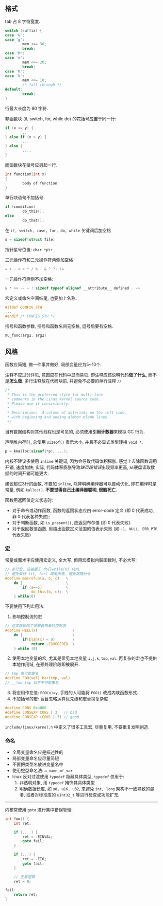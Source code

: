## 格式

tab 占 8 字符宽度.

```c
switch (suffix) {
case 'G':
case 'g':
        mem <<= 30;
        break;
case 'M':
case 'm':
        mem <<= 20;
        break;
case 'K':
case 'k':
        mem <<= 10;
        /* fall through */
default:
        break;
}
```

行最大长度为 80 字符.

非函数块 (if, switch, for, while do) 的花括号应置于同一行:
```c
if (x == y) {
        ..
} else if (x > y) {
        ...
} else {
        ....
}
```

而函数块花括号应另起一行.
```c
int function(int x)
{
        body of function
}
```

单行块语句不加括号:
```c
if (condition)
        do_this();
else
        do_that();
```

在 `if, switch, case, for, do, while` 关键词后加空格

```c
s = sizeof(struct file)
```

指针星号位置: `char *ptr`

三元操作符和二元操作符两侧加空格
```c
= + - < > * / % | & ^ ?: !=
```

一元操作符两侧不加空格:
```c
& * ++ -- ~ ! sizeof typeof alignof __attribute__ defined . ->
```

宏定义或命名空间结尾, 也要加上名称.
```c
#ifdef CONFIG_STH
...
#endif /* CONFIG_STH */
```

括号和函数参数, 括号和函数名间无空格, 逗号后要有空格.
```c
mu_func(arg1, arg2)
```

## 风格

函数应简短, 做一件事并做好, 局部变量应为5~10个.

注释不应过分详见, 意图应在代码中显而易见. 即注释应该说明代码**做了什么**, 而不是**怎么做**. 多行注释放在代码块前, 并避免不必要的单行注释 `//` 
```c
/*
 * This is the preferred style for multi-line
 * comments in the Linux kernel source code.
 * Please use it consistently.
 *
 * Description:  A column of asterisks on the left side,
 * with beginning and ending almost-blank lines.
 */
```

当有数据结构对其他线程也是可见的, 必须使用**引用计数器**来模拟 GC 行为.

声明堆内存时, 总使用 `sizeof()` 表示大小, 并且不必显式类型转换 `void *`.

```c
p = kmalloc(sizeof(*p), ...);
```

内核不建议多使用 `inline` 关键词, 因为会导致代码体积膨胀. 感觉上去除函数调用开销, 速度加快; 实际, 代码体积膨胀导致*缺页段错误*出现频率更高, 从硬盘读取数据的时间开销可能更大. 

建议超过3行的函数, 不要加 `inline`, 除非明确编译器可以自动优化, 即在编译时是常量, 例如 `kalloc()`. **不要觉得自己比编译器聪明, 很脑死亡.**

函数用返回值定义状态时:
- 对于命令或动作函数, 函数的返回状态应由 error-code 定义 (即 0 代表成功, 非 0 代表各种失败); 
- 对于判断函数, 如 `is_present()`, 应返回布尔值 (即 0 代表失败). 
- 对于返回数值函数, 用超出函数定义范围的值表示失败 (如 `-1, NULL, ERR_PTR` 代表失败)

### 宏

常量或魔术字应使用宏定义, 全大写. 但用宏模拟内联函数时, 不必大写:
```c
// 多行宏, 应被置于 do{}while(0) 块内.
// 避免单行 (if, for) 调用出错, 避免尾随分号
#define macrofun(a, b, c)   \
	do {                    \
		if (a==5)           \
			do_this(b, c);  \
	} while(0)
```

不要使用下列宏用法:
1. 影响控制流的宏
```c
// 这实际影响了该宏调用者的控制流
#define HELL(x)                \
	do {                       \
		if(blah(x) < 0)        \
			return -EBUGGERED  \
	} while (0)
```
2. 使用本地变量的宏, 尤其是常见本地变量 `i,j,k,tmp,val`. 再复杂的宏也不提供本地作用域, 在预处理阶段即被展开.
```c
// tmp 很可能重名
#define FOO(val) bar(tmp, val)
// __foo_tmp 似乎不可能重名
```
3. 将宏用作左值: `FOO(x)=y`, 手贱的人可能将 `FOO()` 改成内联函数形式.
4. 不加括号的宏: 盲目忽略运算优先级和宏替换复杂度
```c
#define CONS 0x4000
#define CONSEXP CONS | 3   // bad
#define CONSEXP (CONS | 3) // good
```

`include/linux/kernel.h` 中定义了很多工具宏, 尽量复用, 不要重复发明创造.

### 命名

- 全局变量命名应是描述性的
- 局部变量命名应尽量简短
- 不要把类型名放进变量名中
- 使用蛇型命名法: `a_name_of_var`
- linux 反对过渡使用 `typedef` 隐藏具体类型, `typedef` 仅用于:
	1. 非透明对象, 用 `typedef` 掩饰其具体类型
	2. 明确数据长度, 如 `u8, u16, u32`, 来避免 `int, long` 架构不一致导致的混淆, 或者对标准库的 `uint32_t` 等进行检查或功能扩充.

***

内核常使用 `goto` 进行集中错误管理:

```c
int foo() {
    int ret;

    if (....) {
        ret = -EINVAL;
        goto fail;
    }

    if (...) {
        ret = -EIO;
        goto fail;
    }

    // 正常逻辑
    ret = 0;

fail:
    return ret;
}
```